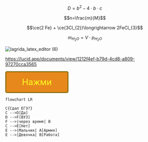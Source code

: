 $$D = b^2-4\cdot b\cdot c$$

$$n=\frac{m}{M}$$

$$\ce{2 Fe} + \ce{3Cl_{2}}\longrightarrow 2FeCl_{3}$$

$$m_{H_{2}O}=V\cdot p_{H_{2}O}$$

![lagrida_latex_editor (6)](https://user-images.githubusercontent.com/114468712/200492774-77063a7d-aa9c-48f3-85a7-ff2ffd05ef58.png)


https://lucid.app/documents/view/1212f4ef-b79d-4cd8-a809-97270cca3565

<style>
.button_1670306189902 {
    display: inline-block !important;
    text-decoration: none !important;
    background-color: #e7881c !important;
    color: #ffff22 !important;
    border: 3px solid #846c00 !important;
    border-radius: 5px !important;
    font-size: 27px !important;
    padding: 15px 50px !important; 
    transition: all 0.6s ease !important;
}
.button_1670306189902:hover{
    text-decoration: none !important; 
    background-color: #ffff48 !important;
    color: #ea9a0e !important;
    border-color: #cca61e !important;
}
</style>
<a href="https://github.com/taya0001" class="button_1670306189902" target="_blank">
  Нажми
</a>

```mermaid
flowchart LR

C{Сдал ЕГЭ?}
C -->D[Да]
D -->F[ВУЗ]
F -->|через время| В
C -->E[Нет]
E -->|Мальчик| A[Армия]
E -->|Девочка| В[Работа]
```
